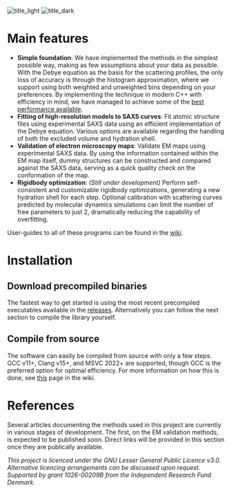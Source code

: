 ![title_light](../media/title_dark.png?raw=true#gh-light-mode-only)
![title_dark](../media/title_light.png?raw=true#gh-dark-mode-only)

# Main features
- **Simple foundation**: We have implemented the methods in the simplest possible way, making as few assumptions about your data as possible. With the Debye equation as the basis for the scattering profiles, the only loss of accuracy is through the histogram approximation, where we support using both weighted and unweighted bins depending on your preferences. By implementing the technique in modern C++ with efficiency in mind, we have managed to achieve some of the [best performance available](https://github.com/klytje/AUSAXS/blob/media/benchmark.png).
- **Fitting of high-resolution models to SAXS curves**: Fit atomic structure files using experimental SAXS data using an efficient implementation of the Debye equation. Various options are available regarding the handling of both the excluded volume and hydration shell. 
- **Validation of electron microscopy maps**: Validate EM maps using experimental SAXS data. By using the information contained within the EM map itself, dummy structures can be constructed and compared against the SAXS data, serving as a quick quality check on the conformation of the map. 
- **Rigidbody optimization**: _(Still under development)_ Perform self-consistent and customizable rigidbody optimizations, generating a new hydration shell for each step. Optional calibration with scattering curves predicted by molecular dynamics simulations can limit the number of free parameters to just 2, dramatically reducing the capability of overfitting.

User-guides to all of these programs can be found in the [wiki](https://github.com/klytje/AUSAXS/wiki).

# Installation
## Download precompiled binaries
The fastest way to get started is using the most recent precompiled executables available in the [releases](https://github.com/klytje/AUSAXS/releases). Alternatively you can follow the next section to compile the library yourself. 

## Compile from source
The software can easily be compiled from source with only a few steps. GCC v11+, Clang v15+, and MSVC 2022+ are supported, though GCC is the preferred option for optimal efficiency. For more information on how this is done, see [this](https://github.com/AUSAXS/AUSAXS/wiki/Compilation-&-installation) page in the wiki. 

# References
Several articles documenting the methods used in this project are currently in various stages of development. The first, on the EM validation methods, is expected to be published soon. Direct links will be provided in this section once they are publically available. 

_This project is licenced under the GNU Lesser General Public Licence v3.0. Alternative licencing arrangements can be discussed upon request. Supported by grant 1026-00209B from the Independent Research Fund Denmark._
